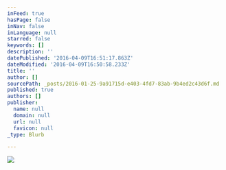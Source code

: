 ```yaml
---
inFeed: true
hasPage: false
inNav: false
inLanguage: null
starred: false
keywords: []
description: ''
datePublished: '2016-04-09T16:51:17.863Z'
dateModified: '2016-04-09T16:50:58.233Z'
title: ''
author: []
sourcePath: _posts/2016-01-25-9a91715d-e403-4fd7-83ab-9b4ed2c43d6f.md
published: true
authors: []
publisher:
  name: null
  domain: null
  url: null
  favicon: null
_type: Blurb

---
```

![](https://the-grid-user-content.s3-us-west-2.amazonaws.com/23887a71-0582-47ec-b334-ebc05ffc988d.jpg)